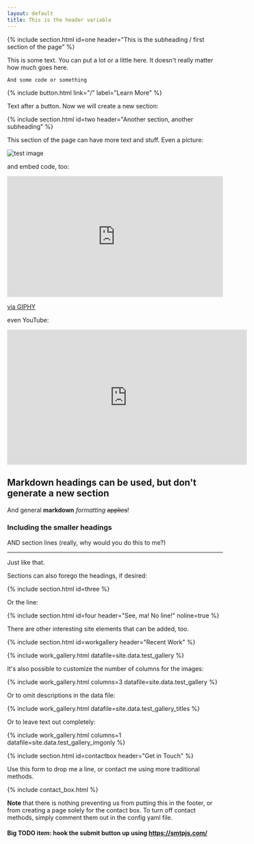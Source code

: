 ```yaml
---
layout: default
title: This is the header variable
---
```

{% include section.html id=one header="This is the subheading / first section of the page" %}

This is some text.  You can put a lot or a little here.  It doesn't really
matter how much goes here.

    And some code or something

{% include button.html link="/" label="Learn More" %}

Text after a button.  Now we will create a new section:

{% include section.html id=two header="Another section, another subheading" %}

This section of the page can have more text and stuff.  Even a picture:

![test image](https://media.giphy.com/media/28N6C416sUHV3RYqIQ/giphy.gif)

and embed code, too:

<div style="width:100%;height:0;padding-bottom:56%;position:relative;"><iframe src="https://giphy.com/embed/xULW8Fl3U6QWpJlAc0" width="100%" height="100%" style="position:absolute" frameBorder="0" class="giphy-embed" allowFullScreen></iframe></div><p><a href="https://giphy.com/gifs/ugly-americans-xULW8Fl3U6QWpJlAc0">via GIPHY</a></p>

even YouTube:

<iframe width="560" height="315" src="https://www.youtube.com/embed/9CS7j5I6aOc" frameborder="0" allow="autoplay; encrypted-media" allowfullscreen></iframe>

## Markdown headings can be used, but don't generate a new section

And general **markdown** _formatting_ ~~applies~~!

### Including the smaller headings

AND section lines (really, why would you do this to me?)

---

Just like that.

Sections can also forego the headings, if desired:

{% include section.html id=three %}

Or the line:

{% include section.html id=four header="See, ma!  No line!" noline=true %}

There are other interesting site elements that can be added, too.

{% include section.html id=workgallery header="Recent Work" %}

{% include work_gallery.html datafile=site.data.test_gallery %}

It's also possible to customize the number of columns for the images:

{% include work_gallery.html columns=3 datafile=site.data.test_gallery %}

Or to omit descriptions in the data file:

{% include work_gallery.html datafile=site.data.test_gallery_titles %}

Or to leave text out completely:

{% include work_gallery.html columns=1 datafile=site.data.test_gallery_imgonly %}

{% include section.html id=contactbox header="Get in Touch" %}

Use this form to drop me a line, or contact me using more traditional methods.

{% include contact_box.html %}

**Note** that there is nothing preventing us from putting this in the footer, or from creating a page solely for the contact box.  To turn off contact methods, simply comment them out in the config yaml file.

#### Big TODO item: hook the submit button up using https://smtpjs.com/
